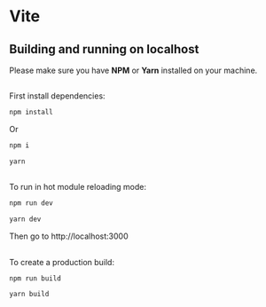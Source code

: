 # Vite


## Building and running on localhost
Please make sure you have **NPM** or **Yarn** installed on your machine.

##
First install dependencies:

```sh
npm install
```
Or
```sh
npm i
```
```sh
yarn
```

##
To run in hot module reloading mode:

```sh
npm run dev
```
```sh
yarn dev
```

Then go to http://localhost:3000


##
To create a production build:

```sh
npm run build
```
```sh
yarn build
```
